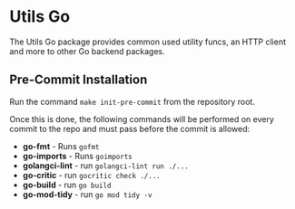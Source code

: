 # Utils Go

The Utils Go package provides common used utility funcs, an HTTP client and more to other Go backend packages.

## Pre-Commit Installation

Run the command `make init-pre-commit` from the repository root.

Once this is done, the following commands will be performed on every commit to the repo and must pass before the commit is allowed:

- **go-fmt** - Runs `gofmt`
- **go-imports** - Runs `goimports`
- **golangci-lint** - run `golangci-lint run ./...`
- **go-critic** - run `gocritic check ./...`
- **go-build** - run `go build`
- **go-mod-tidy** - run `go mod tidy -v`
